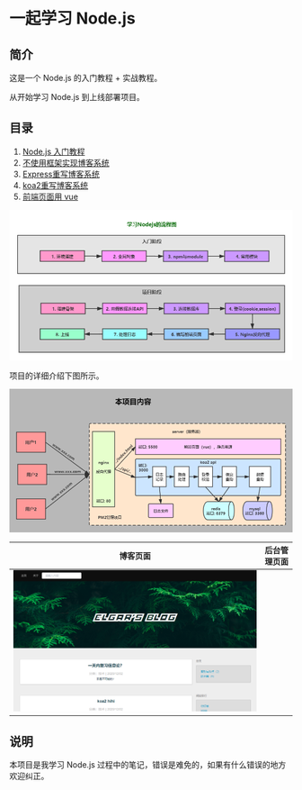 # 一起学习 Node.js

## 简介

这是一个 Node.js 的入门教程 + 实战教程。

从开始学习 Node.js 到上线部署项目。

## 目录

1. [Node.js 入门教程](./note/learn-node/README.md)
2. [不使用框架实现博客系统]()
3. [Express重写博客系统](./note/express/README.md)
4. [koa2重写博客系统](./note/koa2/1-start.md)
5. [前端页面用 vue ](./note/vue-blog/start.md)

<img src="./img/node-learn.png" alt="学习Node.js" style="zoom:67%;" />

项目的详细介绍下图所示。

<img src="./img/pro.png" alt="node-blog" style="zoom: 67%;" />


| 博客页面 | 后台管理页面 |
|---|---|
|![前端](./img/vue-blog.png)||



## 说明

本项目是我学习 Node.js 过程中的笔记，错误是难免的，如果有什么错误的地方欢迎纠正。

